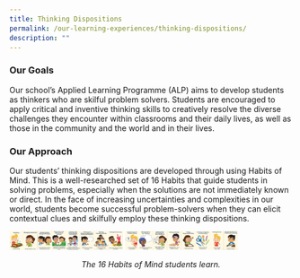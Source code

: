 ```yaml
---
title: Thinking Dispositions
permalink: /our-learning-experiences/thinking-dispositions/
description: ""
---
```

### Our Goals

Our school’s Applied Learning Programme (ALP) aims to develop students as thinkers who are skilful problem solvers. Students are encouraged to apply critical and inventive thinking skills to creatively resolve the diverse challenges they encounter within classrooms and their daily lives, as well as those in the community and the world and in their lives. 

### Our Approach

Our students’ thinking dispositions are developed through using Habits of Mind. This is a well-researched set of 16 Habits that guide students in solving problems, especially when the solutions are not immediately known or direct. In the face of increasing uncertainties and complexities in our world, students become successful problem-solvers when they can elicit contextual clues and skilfully employ these thinking dispositions.

<img src="/images/1%20.png" 
     style="width:40%">
<img src="/images/2%20.png" 
     style="width:40%">
<center><i>The 16 Habits of Mind students learn.</i></center>